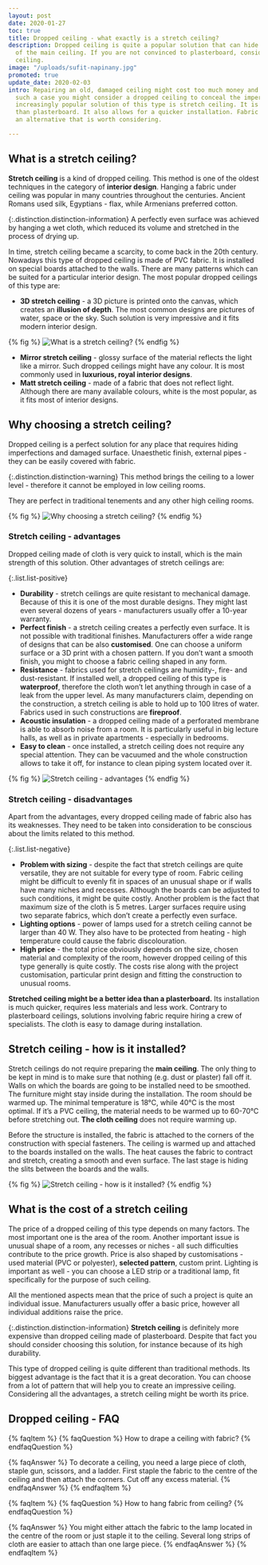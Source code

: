 ```yaml
---
layout: post
date: 2020-01-27
toc: true
title: Dropped ceiling - what exactly is a stretch ceiling?
description: Dropped ceiling is quite a popular solution that can hide imperfections
  of the main ceiling. If you are not convinced to plasterboard, consider stretch
  ceiling.
image: "/uploads/sufit-napinany.jpg"
promoted: true
update_date: 2020-02-03
intro: Repairing an old, damaged ceiling might cost too much money and effort. In
  such a case you might consider a dropped ceiling to conceal the imperfections. An
  increasingly popular solution of this type is stretch ceiling. It is much more lightweight
  than plasterboard. It also allows for a quicker installation. Fabric ceiling is
  an alternative that is worth considering.

---
```

## What is a stretch ceiling?

**Stretch ceiling** is a kind of dropped ceiling. This method is one of the oldest techniques in the category of **interior design**. Hanging a fabric under ceiling was popular in many countries throughout the centuries. Ancient Romans used silk, Egyptians - flax, while Armenians preferred cotton.

{:.distinction.distinction-information}
A perfectly even surface was achieved by hanging a wet cloth, which reduced its volume and stretched in the process of drying up.

In time, stretch ceiling became a scarcity, to come back in the 20th century. Nowadays this type of dropped ceiling is made of PVC fabric. It is installed on special boards attached to the walls. There are many patterns which can be suited for a particular interior design. The most popular dropped ceilings of this type are:

* **3D stretch ceiling** - a 3D picture is printed onto the canvas, which creates an **illusion of depth**. The most common designs are pictures of water, space or the sky. Such solution is very impressive and it fits modern interior design.

{% fig %}
![What is a stretch ceiling?](/uploads/sufit-3D.jpg "What is a stretch ceiling?")
{% endfig %}

* **Mirror stretch ceiling** - glossy surface of the material reflects the light like a mirror. Such dropped ceilings might have any colour. It is most commonly used in **luxurious, royal interior designs**.
* **Matt stretch ceiling** - made of a fabric that does not reflect light. Although there are many available colours, white is the most popular, as it fits most of interior designs.

## Why choosing a stretch ceiling?

Dropped ceiling is a perfect solution for any place that requires hiding imperfections and damaged surface. Unaesthetic finish, external pipes - they can be easily covered with fabric.

{:.distinction.distinction-warning}
This method brings the ceiling to a lower level - therefore it cannot be employed in low ceiling rooms.

They are perfect in traditional tenements and any other high ceiling rooms.

{% fig %}
![Why choosing a stretch ceiling?](/uploads/kiedy-warto-wybrac-sufit-napinany.jpg "Why choosing a stretch ceiling?")
{% endfig %}

### Stretch ceiling - advantages

Dropped ceiling made of cloth is very quick to install, which is the main strength of this solution. Other advantages of stretch ceilings are:

{:.list.list-positive}

* **Durability** - stretch ceilings are quite resistant to mechanical damage. Because of this it is one of the most durable designs. They might last even several dozens of years - manufacturers usually offer a 10-year warranty.
* **Perfect finish** - a stretch ceiling creates a perfectly even surface. It is not possible with traditional finishes. Manufacturers offer a wide range of designs that can be also **customised**. One can choose a uniform surface or a 3D print with a chosen pattern. If you don’t want a smooth finish, you might to choose a fabric ceiling shaped in any form.
* **Resistance** - fabrics used for stretch ceilings are humidity-, fire- and dust-resistant. If installed well, a dropped ceiling of this type is **waterproof**, therefore the cloth won’t let anything through in case of a leak from the upper level. As many manufacturers claim, depending on the construction, a stretch ceiling is able to hold up to 100 litres of water. Fabrics used in such constructions are **fireproof**.
* **Acoustic insulation** - a dropped ceiling made of a perforated membrane is able to absorb noise from a room. It is particularly useful in big lecture halls, as well as in private apartments - especially in bedrooms.
* **Easy to clean** - once installed, a stretch ceiling does not require any special attention. They can be vacuumed and the whole construction allows to take it off, for instance to clean piping system located over it.

{% fig %}
![Stretch ceiling - advantages](/uploads/sufit-napinany-zalety.jpg "Stretch ceiling - advantages")
{% endfig %}

### Stretch ceiling - disadvantages

Apart from the advantages, every dropped ceiling made of fabric also has its weaknesses. They need to be taken into consideration to be conscious about the limits related to this method.

{:.list.list-negative}

* **Problem with sizing** - despite the fact that stretch ceilings are quite versatile, they are not suitable for every type of room. Fabric ceiling might be difficult to evenly fit in spaces of an unusual shape or if walls have many niches and recesses. Although the boards can be adjusted to such conditions, it might be quite costly. Another problem is the fact that maximum size of the cloth is 5 metres. Larger surfaces require using two separate fabrics, which don’t create a perfectly even surface.
* **Lighting options** - power of lamps used for a stretch ceiling cannot be larger than 40 W. They also have to be protected from heating - high temperature could cause the fabric discolouration.
* **High price** - the total price obviously depends on the size, chosen material and complexity of the room, however dropped ceiling of this type generally is quite costly. The costs rise along with the project customisation, particular print design and fitting the construction to unusual rooms.

**Stretched ceiling might be a better idea than a plasterboard.** Its installation is much quicker, requires less materials and less work. Contrary to plasterboard ceilings, solutions involving fabric require hiring a crew of specialists. The cloth is easy to damage during installation.

## Stretch ceiling - how is it installed?

Stretch ceilings do not require preparing the **main ceiling**. The only thing to be kept in mind is to make sure that nothing (e.g. dust or plaster) fall off it. Walls on which the boards are going to be installed need to be smoothed. The furniture might stay inside during the installation. The room should be warmed up. The minimal temperature is 18°C, while 40°C is the most optimal. If it’s a PVC ceiling, the material needs to be warmed up to 60-70°C before stretching out. **The cloth ceiling** does not require warming up.

Before the structure is installed, the fabric is attached to the corners of the construction with special fasteners. The ceiling is warmed up and attached to the boards installed on the walls. The heat causes the fabric to contract and stretch, creating a smooth and even surface. The last stage is hiding the slits between the boards and the walls.

{% fig %}
![Stretch ceiling - how is it installed?](/uploads/sufit-napinany-jak-wyglada-montaz-1.jpg "Stretch ceiling - how is it installed?")
{% endfig %}

## What is the cost of a stretch ceiling

The price of a dropped ceiling of this type depends on many factors. The most important one is the area of the room. Another important issue is unusual shape of a room, any recesses or niches - all such difficulties contribute to the price growth. Price is also shaped by customisations - used material (PVC or polyester), **selected pattern**, custom print. Lighting is important as well - you can choose a LED strip or a traditional lamp, fit specifically for the purpose of such ceiling.

All the mentioned aspects mean that the price of such a project is quite an individual issue. Manufacturers usually offer a basic price, however all individual additions raise the price.

{:.distinction.distinction-information}
**Stretch ceiling** is definitely more expensive than dropped ceiling made of plasterboard. Despite that fact you should consider choosing this solution, for instance because of its high durability.

This type of dropped ceiling is quite different than traditional methods. Its biggest advantage is the fact that it is a great decoration. You can choose from a lot of pattern that will help you to create an impressive ceiling. Considering all the advantages, a stretch ceiling might be worth its price.

## Dropped ceiling - FAQ

{% faqItem %}
{% faqQuestion %}
How to drape a ceiling with fabric?
{% endfaqQuestion %}

{% faqAnswer %}
To decorate a ceiling, you need a large piece of cloth, staple gun, scissors, and a ladder. First staple the fabric to the centre of the ceiling and then attach the corners. Cut off any excess material.
{% endfaqAnswer %}
{% endfaqItem %}

{% faqItem %}
{% faqQuestion %}
How to hang fabric from ceiling?
{% endfaqQuestion %}

{% faqAnswer %}
You might either attach the fabric to the lamp located in the centre of the room or just staple it to the ceiling. Several long strips of cloth are easier to attach than one large piece.
{% endfaqAnswer %}
{% endfaqItem %}
